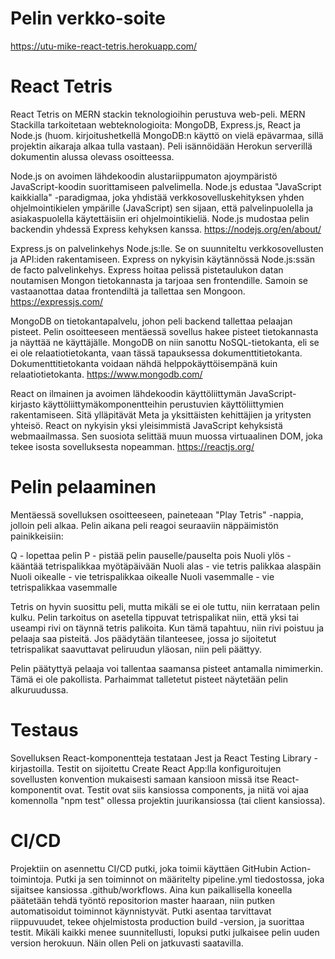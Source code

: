 # Pelin verkko-soite

https://utu-mike-react-tetris.herokuapp.com/

# React Tetris

React Tetris on MERN stackin teknologioihin perustuva web-peli. MERN Stackilla tarkoitetaan
webteknologioita: MongoDB, Express.js, React ja Node.js (huom. kirjoitushetkellä MongoDB:n
käyttö on vielä epävarmaa, sillä projektin aikaraja alkaa tulla vastaan). Peli isännöidään
Herokun serverillä dokumentin alussa olevass osoitteessa.

Node.js on avoimen lähdekoodin alustariippumaton ajoympäristö JavaScript-koodin
suorittamiseen palvelimella. Node.js edustaa "JavaScript kaikkialla" -paradigmaa, joka 
yhdistää verkkosovelluskehityksen yhden ohjelmointikielen ympärille (JavaScript) sen sijaan,
että palvelinpuolella ja asiakaspuolella käytettäisiin eri ohjelmointikieliä. Node.js
mudostaa pelin backendin yhdessä Express kehyksen kanssa.
https://nodejs.org/en/about/

Express.js on palvelinkehys Node.js:lle. Se on suunniteltu verkkosovellusten ja API:iden
rakentamiseen. Express on nykyisin käytännössä Node.js:ssän de facto palvelinkehys. Express
hoitaa pelissä pistetaulukon datan noutamisen Mongon tietokannasta ja tarjoaa sen
frontendille. Samoin se vastaanottaa dataa frontendiltä ja tallettaa sen Mongoon.
https://expressjs.com/

MongoDB on tietokantapalvelu, johon peli backend tallettaa pelaajan pisteet. Pelin
osoitteeseen mentäessä sovellus hakee pisteet tietokannasta ja näyttää ne käyttäjälle.
MongoDB on niin sanottu NoSQL-tietokanta, eli se ei ole relaatiotietokanta, vaan tässä
tapauksessa dokumenttitietokanta. Dokumenttitietokanta voidaan nähdä helppokäyttöisempänä
kuin relaatiotietokanta.
https://www.mongodb.com/

React on ilmainen ja avoimen lähdekoodin käyttöliittymän JavaScript-kirjasto 
käyttöliittymäkomponentteihin perustuvien käyttöliittymien rakentamiseen. Sitä ylläpitävät
Meta ja yksittäisten kehittäjien ja yritysten yhteisö. React on nykyisin yksi yleisimmistä
JavaScript kehyksistä webmaailmassa. Sen suosiota selittää muun muossa virtuaalinen DOM,
joka tekee isosta sovelluksesta nopeamman.
https://reactjs.org/


# Pelin pelaaminen

Mentäessä sovelluksen osoitteeseen, paineteaan
"Play Tetris" -nappia, jolloin peli alkaa. Pelin aikana peli reagoi seuraaviin 
näppäimistön painikkeisiin:

Q - lopettaa pelin 
P - pistää pelin pauselle/pauselta pois 
Nuoli ylös - kääntää tetrispalikkaa myötäpäivään 
Nuoli alas - vie tetris palikkaa alaspäin 
Nuoli oikealle - vie tetrispalikkaa oikealle 
Nuoli vasemmalle - vie tetrispalikkaa vasemmalle 

Tetris on hyvin suosittu peli, mutta mikäli se ei ole tuttu, niin kerrataan pelin kulku.
Pelin tarkoitus on asetella tippuvat tetrispalikat niin, että yksi tai useampi rivi on
täynnä tetris palikoita. Kun tämä tapahtuu, niin rivi poistuu ja pelaaja saa pisteitä.
Jos päädytään tilanteesee, jossa jo sijoitetut tetrispalikat saavuttavat peliruudun yläosan,
niin peli päättyy.

Pelin päätyttyä pelaaja voi tallentaa saamansa pisteet antamalla nimimerkin. Tämä ei ole
pakollista. Parhaimmat talletetut pisteet näytetään pelin alkuruudussa.


# Testaus

Sovelluksen React-komponentteja testataan Jest ja React Testing Library -kirjastoilla.
Testit on sijoitettu Create React App:lla konfiguroitujen sovellusten konvention mukaisesti
samaan kansioon missä itse React-komponentit ovat. Testit ovat siis kansiossa components, ja 
niitä voi ajaa komennolla "npm test" ollessa projektin juurikansiossa (tai client kansiossa).


# CI/CD

Projektiin on asennettu CI/CD putki, joka toimii käyttäen GitHubin Action-toimintoja.
Putki ja sen toiminnot on määritelty pipeline.yml tiedostossa, joka sijaitsee kansiossa
.github/workflows. Aina kun paikallisella koneella päätetään tehdä työntö repositorion
master haaraan, niin putken automatisoidut toiminnot käynnistyvät. Putki asentaa
tarvittavat riippuvuudet, tekee ohjelmistosta production build -version, ja suorittaa
testit. Mikäli kaikki menee suunnitellusti, lopuksi putki julkaisee pelin uuden version
herokuun. Näin ollen Peli on jatkuvasti saatavilla.